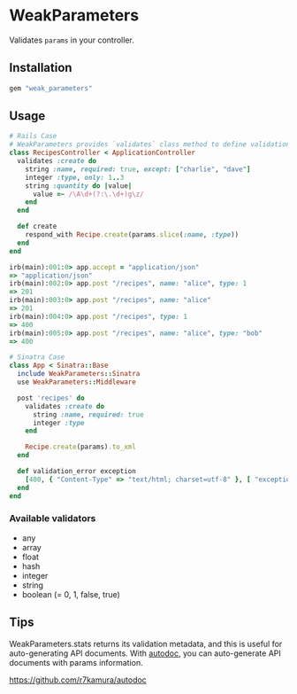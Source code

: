 # WeakParameters
Validates `params` in your controller.

## Installation
```ruby
gem "weak_parameters"
```

## Usage
```ruby
# Rails Case
# WeakParameters provides `validates` class method to define validations.
class RecipesController < ApplicationController
  validates :create do
    string :name, required: true, except: ["charlie", "dave"]
    integer :type, only: 1..3
    string :quantity do |value|
      value =~ /\A\d+(?:\.\d+)g\z/
    end
  end

  def create
    respond_with Recipe.create(params.slice(:name, :type))
  end
end
```

```ruby
irb(main):001:0> app.accept = "application/json"
=> "application/json"
irb(main):002:0> app.post "/recipes", name: "alice", type: 1
=> 201
irb(main):003:0> app.post "/recipes", name: "alice"
=> 201
irb(main):004:0> app.post "/recipes", type: 1
=> 400
irb(main):005:0> app.post "/recipes", name: "alice", type: "bob"
=> 400
```

```ruby
# Sinatra Case
class App < Sinatra::Base
  include WeakParameters::Sinatra
  use WeakParameters::Middleware

  post 'recipes' do
    validates :create do
      string :name, required: true
      integer :type
    end

    Recipe.create(params).to_xml
  end

  def validation_error exception
    [400, { "Content-Type" => "text/html; charset=utf-8" }, [ "exception.message"]]
  end
end
```

### Available validators
* any
* array
* float
* hash
* integer
* string
* boolean (= 0, 1, false, true)

## Tips
WeakParameters.stats returns its validation metadata, and this is useful for auto-generating API documents.
With [autodoc](https://github.com/r7kamura/autodoc), you can auto-generate API documents with params information.

https://github.com/r7kamura/autodoc
